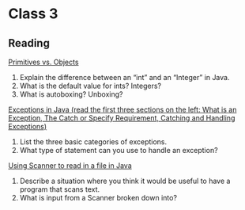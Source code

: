 # Class 3


## Reading

[Primitives vs. Objects](https://www.baeldung.com/java-primitives-vs-objects)

1.  Explain the difference between an “int” and an “Integer” in Java.
2.  What is the default value for ints? Integers?
3.  What is autoboxing? Unboxing?

[Exceptions in Java (read the first three sections on the left: What is an Exception, The Catch or Specify Requirement, Catching and Handling Exceptions)](https://docs.oracle.com/javase/tutorial/essential/exceptions/index.html)

1.  List the three basic categories of exceptions.
2.  What type of statement can you use to handle an exception?

[Using Scanner to read in a file in Java](https://docs.oracle.com/javase/tutorial/essential/io/scanning.html)

1.  Describe a situation where you think it would be useful to have a program that scans text.
2.  What is input from a Scanner broken down into?